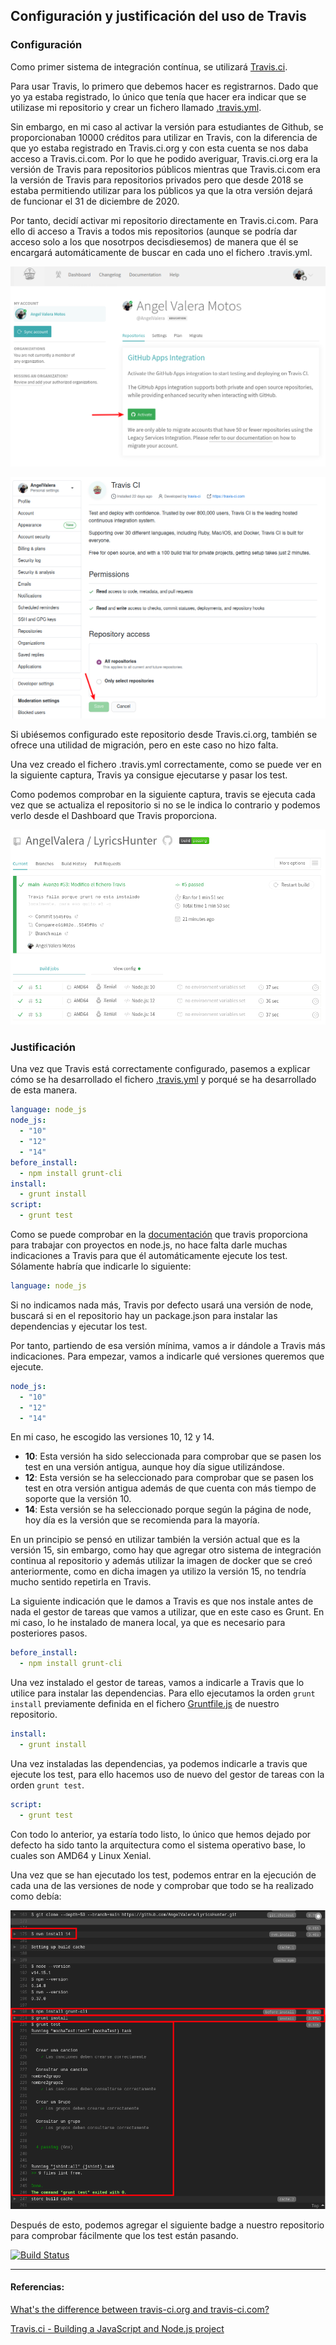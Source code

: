 ## Configuración y justificación del uso de Travis

### Configuración

Como primer sistema de integración contínua, se utilizará [Travis.ci](https://travis-ci.com/).

Para usar Travis, lo primero que debemos hacer es registrarnos. Dado que yo ya estaba registrado, lo único que tenía que hacer era indicar que se utilizase mi repositorio y crear un fichero llamado [.travis.yml](../../.travis.yml). 

Sin embargo, en mi caso al activar la versión para estudiantes de Github, se proporcionaban 10000 créditos para utilizar en Travis, con la diferencia de que yo estaba registrado en Travis.ci.org y con esta cuenta se nos daba acceso a Travis.ci.com. Por lo que he podido averiguar, Travis.ci.org era la versión de Travis para repositorios públicos mientras que Travis.ci.com era la versión de Travis para repositorios privados pero que desde 2018 se estaba permitiendo utilizar para los públicos ya que la otra versión dejará de funcionar el 31 de diciembre de 2020. 

Por tanto, decidí activar mi repositorio directamente en Travis.ci.com. Para ello di acceso a Travis a todos mis repositorios (aunque se podría dar acceso solo a los que nosotrpos decisdiesemos) de manera que él se encargará automáticamente de buscar en cada uno el fichero .travis.yml. 

![Activación de Travis.ci.com y Github](../Img/Img_travis/1.png "Activación de Travis.ci.com y Github")

![Permisos de Travis y acceso a los repositorios](../Img/Img_travis/2.png "Permisos de Travis y acceso a los repositorios")

Si ubiésemos configurado este repositorio desde Travis.ci.org, también se ofrece una utilidad de migración, pero en este caso no hizo falta.

Una vez creado el fichero .travis.yml correctamente, como se puede ver en la siguiente captura, Travis ya consigue ejecutarse y pasar los test. 

Como podemos comprobar en la siguiente captura, travis se ejecuta cada vez que se actualiza el repositorio si no se le indica lo contrario y podemos verlo desde el Dashboard que Travis proporciona.

![Dashboard de Travis](../Img/Img_travis/3.png "Dasboard de Travis")

### Justificación

Una vez que Travis está correctamente configurado, pasemos a explicar cómo se ha desarrollado el fichero [.travis.yml](../../.travis.yml) y porqué se ha desarrollado de esta manera.

```yml
language: node_js
node_js:
  - "10"
  - "12"
  - "14"
before_install:
  - npm install grunt-cli
install:
  - grunt install
script:
  - grunt test
```

Como se puede comprobar en la [documentación](https://docs.travis-ci.com/user/languages/javascript-with-nodejs/#nodejs-v4-or-iojs-v3-compiler-requirements) que travis proporciona para trabajar con proyectos en node.js, no hace falta darle muchas indicaciones a Travis para que él automáticamente ejecute los test. Sólamente habría que indicarle lo siguiente:

```yml
language: node_js
```
Si no indicamos nada más, Travis por defecto usará una versión de node, buscará si en el repositorio hay un package.json para instalar las dependencias y ejecutar los test.

Por tanto, partiendo de esa versión mínima, vamos a ir dándole a Travis más indicaciones. Para empezar, vamos a indicarle qué versiones queremos que ejecute. 

```yml
node_js:
  - "10"
  - "12"
  - "14"
```
En mi caso, he escogido las versiones 10, 12 y 14.
- **10**: Esta versión ha sido seleccionada para comprobar que se pasen los test en una versión antigua, aunque hoy día sigue utilizándose. 
- **12**: Esta versión se ha seleccionado para comprobar que se pasen los test en otra versión antigua además de que cuenta con más tiempo de soporte que la versión 10.
- **14**: Esta versión se ha seleccionado porque según la página de node, hoy día es la versión que se recomienda para la mayoría.

En un principio se pensó en utilizar también la versión actual que es la versión 15, sin embargo, como hay que agregar otro sistema de integración continua al repositorio y además utilizar la imagen de docker que se creó anteriormente, como en dicha imagen ya utilizo la versión 15, no tendría mucho sentido repetirla en Travis.

La siguiente indicación que le damos a Travis es que nos instale antes de nada el gestor de tareas que vamos a utilizar, que en este caso es Grunt. En mi caso, lo he instalado de manera local, ya que es necesario para posteriores pasos.

```yml
before_install:
  - npm install grunt-cli
```
Una vez instalado el gestor de tareas, vamos a indicarle a Travis que lo utilice para instalar las dependencias. Para ello ejecutamos la orden `grunt install` previamente definida en el fichero [Gruntfile.js](../../Gruntfile.js) de nuestro repositorio. 

```yml
install:
  - grunt install
```
Una vez instaladas las dependencias, ya podemos indicarle a travis que ejecute los test, para ello hacemos uso de nuevo del gestor de tareas con la orden `grunt test`.

```yml
script:
  - grunt test
```

Con todo lo anterior, ya estaría todo listo, lo único que hemos dejado por defecto ha sido tanto la arquitectura como el sistema operativo base, lo cuales son AMD64 y Linux Xenial.

Una vez que se han ejecutado los test, podemos entrar en la ejecución de cada una de las versiones de node y comprobar que todo se ha realizado como debía:

![Ejecución en Travis de los test para node 14](../Img/Img_travis/4.png "Ejecución en Travis de los test para node 14")

Después de esto, podemos agregar el siguiente badge a nuestro repositorio para comprobar fácilmente que los test están pasando.

[![Build Status](https://travis-ci.com/AngelValera/LyricsHunter.svg?branch=main)](https://travis-ci.com/AngelValera/LyricsHunter)


---
#### Referencias:

[What's the difference between travis-ci.org and travis-ci.com?](https://devops.stackexchange.com/questions/1201/whats-the-difference-between-travis-ci-org-and-travis-ci-com)

[Travis.ci - Building a JavaScript and Node.js project](https://docs.travis-ci.com/user/languages/javascript-with-nodejs/#nodejs-v4-or-iojs-v3-compiler-requirements)